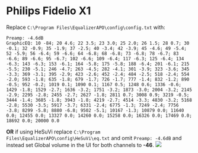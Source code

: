 # Philips Fidelio X1
Replace `C:\Program Files\EqualizerAPO\config\config.txt` with:
```
Preamp: -4.6dB
GraphicEQ: 10 -84; 20 4.6; 22 3.5; 23 3.0; 25 2.0; 26 1.5; 28 0.7; 30 -0.1; 32 -0.9; 35 -1.9; 37 -2.5; 40 -3.4; 42 -3.9; 45 -4.6; 49 -5.4; 52 -5.9; 56 -6.4; 59 -6.6; 64 -6.8; 68 -6.8; 73 -6.8; 78 -6.7; 83 -6.6; 89 -6.6; 95 -6.7; 102 -6.6; 109 -6.4; 117 -6.3; 125 -6.4; 134 -6.3; 143 -6.3; 153 -6.1; 164 -5.8; 175 -5.8; 188 -6.4; 201 -6.1; 215 -5.5; 230 -5.1; 246 -4.7; 263 -4.5; 282 -4.1; 301 -3.9; 323 -3.6; 345 -3.3; 369 -3.1; 395 -2.9; 423 -2.6; 452 -2.4; 484 -2.5; 518 -2.4; 554 -2.0; 593 -1.8; 635 -1.8; 679 -1.7; 726 -1.7; 777 -1.4; 832 -1.2; 890 -0.5; 952 -0.2; 1019 0.1; 1090 0.1; 1167 0.5; 1248 0.6; 1336 -0.6; 1429 -1.8; 1529 -2.7; 1636 -3.2; 1751 -3.2; 1873 -3.0; 2004 -3.2; 2145 -2.9; 2295 -2.8; 2455 -2.7; 2627 -1.8; 2811 0.7; 3008 0.9; 3219 -0.5; 3444 -1.4; 3685 -1.8; 3943 -1.8; 4219 -2.7; 4514 -3.3; 4830 -3.2; 5168 -2.8; 5530 -3.5; 5917 -3.7; 6331 -2.4; 6775 -1.3; 7249 -2.4; 7756 -3.8; 8299 -5.8; 8880 -6.8; 9502 -5.1; 10167 -1.3; 10879 0.0; 11640 0.0; 12455 0.0; 13327 0.0; 14260 0.0; 15258 0.0; 16326 0.0; 17469 0.0; 18692 0.0; 20000 0.0
```
**OR** if using HeSuVi replace `C:\Program Files\EqualizerAPO\config\HeSuVi\eq.txt` and omit `Preamp: -4.6dB` and instead set Global volume in the UI for both channels to **-46**.
![](https://raw.githubusercontent.com/jaakkopasanen/AutoEq/master/results/SBAF-Serious/innerfidelity/onear/Philips%20Fidelio%20X1/Philips%20Fidelio%20X1.png)
